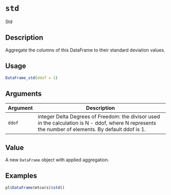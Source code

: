 # `std`

Std

## Description

Aggregate the columns of this DataFrame to their standard deviation values.

## Usage

```r
DataFrame_std(ddof = 1)
```

## Arguments

| Argument | Description                                                                                                                                         | 
| -------- | --------------------------------------------------------------------------------------------------------------------------------------------------- |
| `ddof`         | integer Delta Degrees of Freedom: the divisor used in the calculation is N - ddof, where N represents the number of elements. By default ddof is 1. | 

## Value

A new `DataFrame` object with applied aggregation.

## Examples

```r
pl$DataFrame(mtcars)$std()
```



